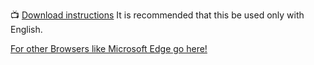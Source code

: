 📺 [Download instructions](https://www.youtube.com/watch?v=QYfmLjLHDMg)
It is recommended that this be used only with English.

[For other Browsers like Microsoft Edge go here!](https://github.com/Artepti/PoisonAIBros)
